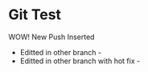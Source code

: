 # Git Test
WOW! New Push Inserted

- Editted in other branch -
- Editted in other branch with hot fix -
